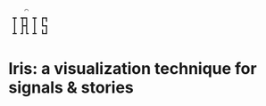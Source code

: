 ```
    ⌒
 ┳ ┳┓ ┳ ┏┓
 ┃ ┣┫ ┃ ┗┓
 ┻ ┛┗ ┻ ┗┛
```

# Iris: a visualization technique for signals & stories
